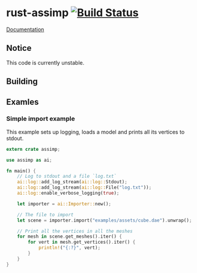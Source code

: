 rust-assimp [![Build Status](https://travis-ci.org/lotusronin/rust-assimp.svg?branch=master)](https://travis-ci.org/lotusronin/rust-assimp)
===========

[Documentation](http://www.rust-ci.org/jemcroft/rust-assimp/doc/assimp/)

## Notice
This code is currently unstable.

## Building

## Examles

### Simple import example
This example sets up logging, loads a model and prints all its vertices to
stdout.

```rust
extern crate assimp;

use assimp as ai;

fn main() {
    // Log to stdout and a file `log.txt`
    ai::log::add_log_stream(ai::log::Stdout);
    ai::log::add_log_stream(ai::log::File("log.txt"));
    ai::log::enable_verbose_logging(true);

    let importer = ai::Importer::new();

    // The file to import
    let scene = importer.import("examples/assets/cube.dae").unwrap();

    // Print all the vertices in all the meshes
    for mesh in scene.get_meshes().iter() {
        for vert in mesh.get_vertices().iter() {
            println!("{:?}", vert);
        }
    }
}
```
